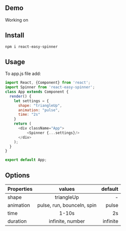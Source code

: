 ## Demo
Working on

## Install
```sh
npm i react-easy-spinner
```
## Usage
To app.js file add:

```js
import React, {Component} from 'react';
import Spinner from 'react-easy-spinner';
class App extends Component {
  render() {
    let settings = {
      shape: "triangleUp",
      animation: "pulse",
      time: "2s"
    }
    return (
      <div className="App">
          <Spinner {...settings}/>
      </div>
    );
  }
}

export default App;
```
## Options

| Properties| values       | default |
|----------|:-------------:|------:|
| shape |  triangleUp | - |
| animation |    pulse, run, bounceIn, spin   |   pulse |
| time | 1-10s |    2s |
| duration | infinite, number |    infinite |